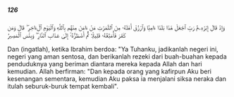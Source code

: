 ##### 126

<span class="ayah">وَإِذْ قَالَ إِبْرَٰهِۦمُ رَبِّ ٱجْعَلْ هَٰذَا بَلَدًا ءَامِنًۭا وَٱرْزُقْ أَهْلَهُۥ مِنَ ٱلثَّمَرَٰتِ مَنْ ءَامَنَ مِنْهُم بِٱللَّهِ وَٱلْيَوْمِ ٱلْءَاخِرِ ۖ قَالَ وَمَن كَفَرَ فَأُمَتِّعُهُۥ قَلِيلًۭا ثُمَّ أَضْطَرُّهُۥٓ إِلَىٰ عَذَابِ ٱلنَّارِ ۖ وَبِئْسَ ٱلْمَصِيرُ</span>

<span class="ayah_translation">Dan (ingatlah), ketika Ibrahim berdoa: "Ya Tuhanku, jadikanlah negeri ini, negeri yang aman sentosa, dan berikanlah rezeki dari buah-buahan kepada penduduknya yang beriman diantara mereka kepada Allah dan hari kemudian. Allah berfirman: "Dan kepada orang yang kafirpun Aku beri kesenangan sementara, kemudian Aku paksa ia menjalani siksa neraka dan itulah seburuk-buruk tempat kembali".</span>

